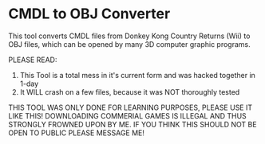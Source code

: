 # CMDL to OBJ Converter
This tool converts CMDL files from Donkey Kong Country Returns (Wii) to OBJ files, which can be opened by many 3D computer graphic programs.

PLEASE READ:
1. This Tool is a total mess in it's current form and was hacked together in 1-day
2. It WILL crash on a few files, because it was NOT thoroughly tested

THIS TOOL WAS ONLY DONE FOR LEARNING PURPOSES, PLEASE USE IT LIKE THIS!
DOWNLOADING COMMERIAL GAMES IS ILLEGAL AND THUS STRONGLY FROWNED UPON BY ME.
IF YOU THINK THIS SHOULD NOT BE OPEN TO PUBLIC PLEASE MESSAGE ME!

